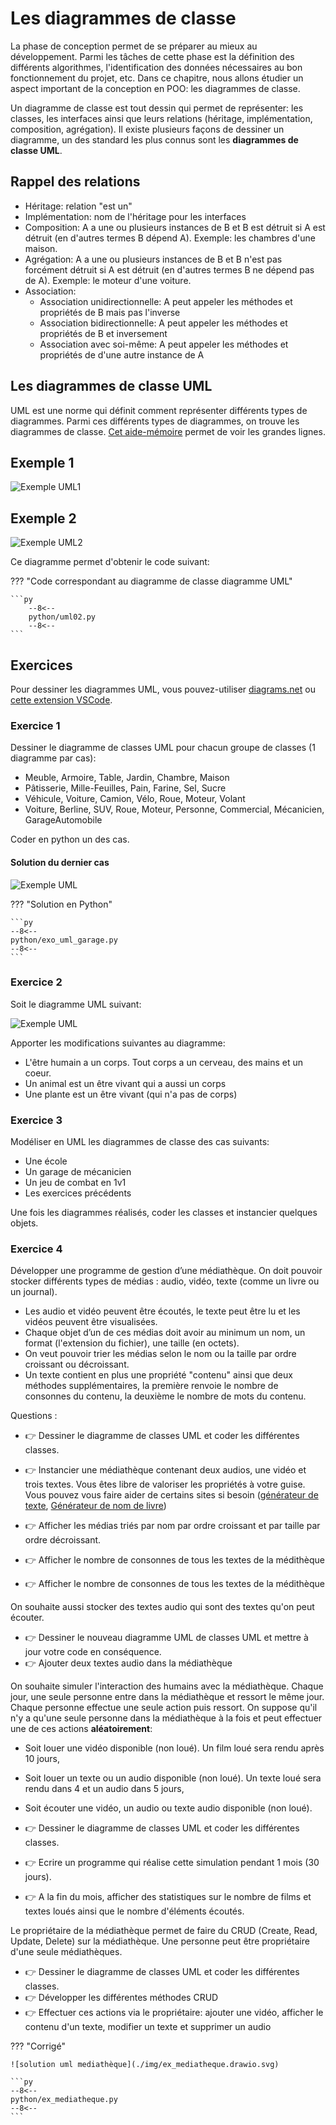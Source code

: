 # Les diagrammes de classe

La phase de conception permet de se préparer au mieux au développement.
Parmi les tâches de cette phase est la définition des différents algorithmes, l'identification des données nécessaires au bon fonctionnement du projet, etc.
Dans ce chapitre, nous allons étudier un aspect important de la conception en POO: les diagrammes de classe.

Un diagramme de classe est tout dessin qui permet de représenter: les classes, les interfaces ainsi que leurs relations (héritage, implémentation, composition, agrégation). Il existe plusieurs façons de dessiner un diagramme, un des standard les plus connus sont les **diagrammes de classe UML**.

## Rappel des relations

- Héritage: relation "est un"
- Implémentation: nom de l'héritage pour les interfaces
- Composition: A a une ou plusieurs instances de B et B est détruit si A est détruit (en d'autres termes B dépend A). Exemple: les chambres d'une maison.
- Agrégation: A a une ou plusieurs instances de B et B n'est pas forcément détruit si A est détruit (en d'autres termes B ne dépend pas de A). Exemple: le moteur d'une voiture.
- Association:
    - Association unidirectionnelle: A peut appeler les méthodes et propriétés de B mais pas l'inverse
    - Association bidirectionnelle: A peut appeler les méthodes et propriétés de B et inversement
    - Association avec soi-même: A peut appeler les méthodes et propriétés de d'une autre instance de A

## Les diagrammes de classe UML

UML est une norme qui définit comment représenter différents types de diagrammes.
Parmi ces différents types de diagrammes, on trouve les diagrammes de classe.
[Cet aide-mémoire](https://khalilstemmler.com/articles/uml-cheatsheet/) permet de voir les grandes lignes.

## Exemple 1

![Exemple UML1](./img/uml01.drawio.svg)

## Exemple 2

![Exemple UML2](./img/uml02.drawio.svg)

Ce diagramme permet d'obtenir le code suivant:

??? "Code correspondant au diagramme de classe diagramme UML"

    ```py
        --8<--
        python/uml02.py
        --8<--
    ```

## Exercices

Pour dessiner les diagrammes UML, vous pouvez-utiliser [diagrams.net](https://www.diagrams.net/) ou [cette extension VSCode](https://marketplace.visualstudio.com/items?itemName=hediet.vscode-drawio).

### Exercice 1

Dessiner le diagramme de classes UML pour chacun groupe de classes (1 diagramme par cas):

- Meuble, Armoire, Table, Jardin, Chambre, Maison
- Pâtisserie, Mille-Feuilles, Pain, Farine, Sel, Sucre
- Véhicule, Voiture, Camion, Vélo, Roue, Moteur, Volant
- Voiture, Berline, SUV, Roue, Moteur, Personne, Commercial, Mécanicien, GarageAutomobile

Coder en python un des cas.

#### Solution du dernier cas

![Exemple UML](./img/ex1-garage.drawio.svg)

??? "Solution en Python"

    ```py
    --8<--
    python/exo_uml_garage.py
    --8<--
    ```

### Exercice 2

Soit le diagramme UML suivant:

![Exemple UML](./img/uml02.drawio.svg)

Apporter les modifications suivantes au diagramme:

- L'être humain a un corps. Tout corps a un cerveau, des mains et un coeur.
- Un animal est un être vivant qui a aussi un corps
- Une plante est un être vivant (qui n'a pas de corps)

### Exercice 3

Modéliser en UML les diagrammes de classe des cas suivants:

- Une école
- Un garage de mécanicien
- Un jeu de combat en 1v1
- Les exercices précédents

Une fois les diagrammes réalisés, coder les classes et instancier quelques objets.

### Exercice 4

Développer une programme de gestion d’une médiathèque.
On doit pouvoir stocker différents types de médias : audio, vidéo, texte (comme un livre ou un journal).

- Les audio et vidéo peuvent être écoutés, le texte peut être lu et les vidéos peuvent être visualisées.
- Chaque objet d’un de ces médias doit avoir au minimum un nom, un format (l'extension du fichier), une taille (en octets).
- On veut pouvoir trier les médias selon le nom ou la taille par ordre croissant ou décroissant.
- Un texte contient en plus une propriété "contenu" ainsi que deux méthodes supplémentaires, la première renvoie le nombre de consonnes du contenu, la deuxième le nombre de mots du contenu.

Questions :

- 👉 Dessiner le diagramme de classes UML et coder les différentes classes.
- 👉 Instancier une médiathèque contenant deux audios, une vidéo et trois textes. Vous êtes libre de valoriser les propriétés à votre guise. Vous pouvez vous faire aider de certains sites si besoin ([générateur de texte](https://fr.lipsum.com/), [Générateur de nom de livre](https://blog.reedsy.com/book-title-generator/))

- 👉 Afficher les médias triés par nom par ordre croissant et par taille par ordre décroissant.
- 👉 Afficher le nombre de consonnes de tous les textes de la médithèque
- 👉 Afficher le nombre de consonnes de tous les textes de la médithèque

On souhaite aussi stocker des textes audio qui sont des textes qu'on peut écouter.

- 👉 Dessiner le nouveau diagramme UML de classes UML et mettre à jour votre code en conséquence.
- 👉 Ajouter deux textes audio dans la médiathèque

On souhaite simuler l'interaction des humains avec la médiathèque. Chaque jour, une seule personne entre dans la médiathèque et ressort le même jour.
Chaque personne effectue une seule action puis ressort.
On suppose qu'il n'y a qu'une seule personne dans la médiathèque à la fois et peut effectuer une de ces actions **aléatoirement**:

- Soit louer une vidéo disponible (non loué). Un film loué sera rendu après 10 jours,
- Soit louer un texte ou un audio disponible (non loué). Un texte loué sera rendu dans 4 et un audio dans 5 jours,
- Soit écouter une vidéo, un audio ou texte audio disponible (non loué).

- 👉 Dessiner le diagramme de classes UML et coder les différentes classes.
- 👉 Ecrire un programme qui réalise cette simulation pendant 1 mois (30 jours).
- 👉 A la fin du mois, afficher des statistiques sur le nombre de films et textes loués ainsi que le nombre d'éléments écoutés.

Le propriétaire de la médiathèque permet de faire du CRUD (Create, Read, Update, Delete) sur la médiathèque. Une personne peut être propriétaire d'une seule médiathèques.

- 👉 Dessiner le diagramme de classes UML et coder les différentes classes.
- 👉 Développer les différentes méthodes CRUD
- 👉 Effectuer ces actions via le propriétaire: ajouter une vidéo, afficher le contenu d'un texte, modifier un texte et supprimer un audio

??? "Corrigé"

    ![solution uml mediathèque](./img/ex_mediatheque.drawio.svg)

    ```py
    --8<--
    python/ex_mediatheque.py
    --8<--
    ```
